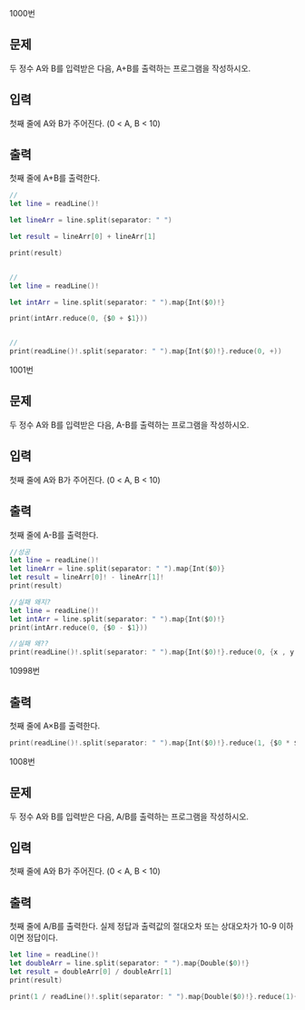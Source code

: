 1000번

## 문제

두 정수 A와 B를 입력받은 다음, A+B를 출력하는 프로그램을 작성하시오.

## 입력

첫째 줄에 A와 B가 주어진다. (0 < A, B < 10)

## 출력

첫째 줄에 A+B를 출력한다.

```swift
//
let line = readLine()!

let lineArr = line.split(separator: " ")

let result = lineArr[0] + lineArr[1]

print(result)


//
let line = readLine()!

let intArr = line.split(separator: " ").map{Int($0)!}

print(intArr.reduce(0, {$0 + $1}))


//
print(readLine()!.split(separator: " ").map{Int($0)!}.reduce(0, +))
```



1001번

## 문제

두 정수 A와 B를 입력받은 다음, A-B를 출력하는 프로그램을 작성하시오.

## 입력

첫째 줄에 A와 B가 주어진다. (0 < A, B < 10)

## 출력

첫째 줄에 A-B를 출력한다.

```swift
//성공
let line = readLine()!
let lineArr = line.split(separator: " ").map{Int($0)}
let result = lineArr[0]! - lineArr[1]!
print(result)

//실패 왜지?
let line = readLine()!
let intArr = line.split(separator: " ").map{Int($0)!}
print(intArr.reduce(0, {$0 - $1}))

//실패 왜??
print(readLine()!.split(separator: " ").map{Int($0)!}.reduce(0, {x , y in -x -y})
```

10998번

## 출력

첫째 줄에 A×B를 출력한다.

```swift
print(readLine()!.split(separator: " ").map{Int($0)!}.reduce(1, {$0 * $1}))
```





1008번

## 문제

두 정수 A와 B를 입력받은 다음, A/B를 출력하는 프로그램을 작성하시오.

## 입력

첫째 줄에 A와 B가 주어진다. (0 < A, B < 10)

## 출력

첫째 줄에 A/B를 출력한다. 실제 정답과 출력값의 절대오차 또는 상대오차가 10-9 이하이면 정답이다.



```swift
let line = readLine()!
let doubleArr = line.split(separator: " ").map{Double($0)!}
let result = doubleArr[0] / doubleArr[1]
print(result)

print(1 / readLine()!.split(separator: " ").map{Double($0)!}.reduce(1){$1 / $0})
```


